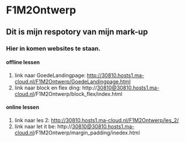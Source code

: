 # F1M2Ontwerp
## Dit is mijn respotory van mijn mark-up
### Hier in komen websites te staan.

#### offline lessen
1. link naar GoedeLandingpage: http://30810.hosts1.ma-cloud.nl/F1M2Ontwerp/GoedeLandingpage.html
2. link naar block en flex ding: http://30810@30810.hosts1.ma-cloud.nl/F1M2Ontwerp/block_flex/index.html

#### online lessen
1. link naar les 2: http://30810.hosts1.ma-cloud.nl/F1M2Ontwerp/les_2/
2. link naar let it be: http://30810@30810.hosts1.ma-cloud.nl/F1M2Ontwerp/margin_padding/inedex.html